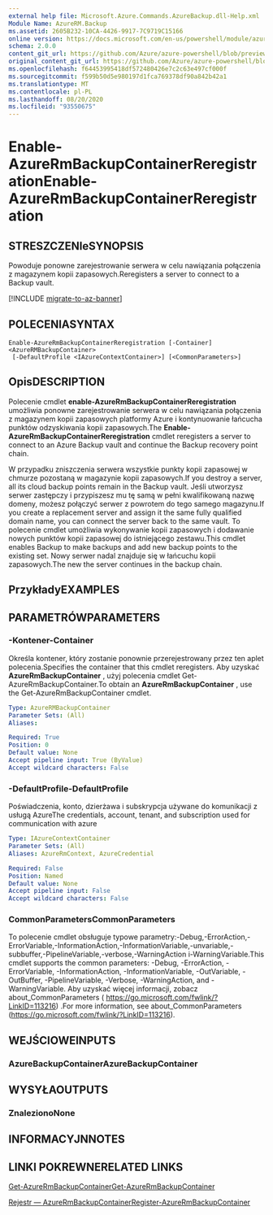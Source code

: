```yaml
---
external help file: Microsoft.Azure.Commands.AzureBackup.dll-Help.xml
Module Name: AzureRM.Backup
ms.assetid: 2605B232-10CA-4426-9917-7C9719C15166
online version: https://docs.microsoft.com/en-us/powershell/module/azurerm.backup/enable-azurermbackupcontainerreregistration
schema: 2.0.0
content_git_url: https://github.com/Azure/azure-powershell/blob/preview/src/ResourceManager/AzureBackup/Commands.AzureBackup/help/Enable-AzureRmBackupContainerReregistration.md
original_content_git_url: https://github.com/Azure/azure-powershell/blob/preview/src/ResourceManager/AzureBackup/Commands.AzureBackup/help/Enable-AzureRmBackupContainerReregistration.md
ms.openlocfilehash: f64453995418df572480426e7c2c63e497cf000f
ms.sourcegitcommit: f599b50d5e980197d1fca769378df90a842b42a1
ms.translationtype: MT
ms.contentlocale: pl-PL
ms.lasthandoff: 08/20/2020
ms.locfileid: "93550675"
---
```

# <span data-ttu-id="dbeae-101">Enable-AzureRmBackupContainerReregistration</span><span class="sxs-lookup"><span data-stu-id="dbeae-101">Enable-AzureRmBackupContainerReregistration</span></span>

## <span data-ttu-id="dbeae-102">STRESZCZENIe</span><span class="sxs-lookup"><span data-stu-id="dbeae-102">SYNOPSIS</span></span>
<span data-ttu-id="dbeae-103">Powoduje ponowne zarejestrowanie serwera w celu nawiązania połączenia z magazynem kopii zapasowych.</span><span class="sxs-lookup"><span data-stu-id="dbeae-103">Reregisters a server to connect to a Backup vault.</span></span>

[!INCLUDE [migrate-to-az-banner](../../includes/migrate-to-az-banner.md)]

## <span data-ttu-id="dbeae-104">POLECENIA</span><span class="sxs-lookup"><span data-stu-id="dbeae-104">SYNTAX</span></span>

```
Enable-AzureRmBackupContainerReregistration [-Container] <AzureRMBackupContainer>
 [-DefaultProfile <IAzureContextContainer>] [<CommonParameters>]
```

## <span data-ttu-id="dbeae-105">Opis</span><span class="sxs-lookup"><span data-stu-id="dbeae-105">DESCRIPTION</span></span>
<span data-ttu-id="dbeae-106">Polecenie cmdlet **enable-AzureRmBackupContainerReregistration** umożliwia ponowne zarejestrowanie serwera w celu nawiązania połączenia z magazynem kopii zapasowych platformy Azure i kontynuowanie łańcucha punktów odzyskiwania kopii zapasowych.</span><span class="sxs-lookup"><span data-stu-id="dbeae-106">The **Enable-AzureRmBackupContainerReregistration** cmdlet reregisters a server to connect to an Azure Backup vault and continue the Backup recovery point chain.</span></span>

<span data-ttu-id="dbeae-107">W przypadku zniszczenia serwera wszystkie punkty kopii zapasowej w chmurze pozostaną w magazynie kopii zapasowych.</span><span class="sxs-lookup"><span data-stu-id="dbeae-107">If you destroy a server, all its cloud backup points remain in the Backup vault.</span></span>
<span data-ttu-id="dbeae-108">Jeśli utworzysz serwer zastępczy i przypiszesz mu tę samą w pełni kwalifikowaną nazwę domeny, możesz połączyć serwer z powrotem do tego samego magazynu.</span><span class="sxs-lookup"><span data-stu-id="dbeae-108">If you create a replacement server and assign it the same fully qualified domain name, you can connect the server back to the same vault.</span></span>
<span data-ttu-id="dbeae-109">To polecenie cmdlet umożliwia wykonywanie kopii zapasowych i dodawanie nowych punktów kopii zapasowej do istniejącego zestawu.</span><span class="sxs-lookup"><span data-stu-id="dbeae-109">This cmdlet enables Backup to make backups and add new backup points to the existing set.</span></span>
<span data-ttu-id="dbeae-110">Nowy serwer nadal znajduje się w łańcuchu kopii zapasowych.</span><span class="sxs-lookup"><span data-stu-id="dbeae-110">The new the server continues in the backup chain.</span></span>

## <span data-ttu-id="dbeae-111">Przykłady</span><span class="sxs-lookup"><span data-stu-id="dbeae-111">EXAMPLES</span></span>

## <span data-ttu-id="dbeae-112">PARAMETRÓW</span><span class="sxs-lookup"><span data-stu-id="dbeae-112">PARAMETERS</span></span>

### <span data-ttu-id="dbeae-113">-Kontener</span><span class="sxs-lookup"><span data-stu-id="dbeae-113">-Container</span></span>
<span data-ttu-id="dbeae-114">Określa kontener, który zostanie ponownie przerejestrowany przez ten aplet polecenia.</span><span class="sxs-lookup"><span data-stu-id="dbeae-114">Specifies the container that this cmdlet reregisters.</span></span>
<span data-ttu-id="dbeae-115">Aby uzyskać **AzureRmBackupContainer** , użyj polecenia cmdlet Get-AzureRmBackupContainer.</span><span class="sxs-lookup"><span data-stu-id="dbeae-115">To obtain an **AzureRmBackupContainer** , use the Get-AzureRmBackupContainer cmdlet.</span></span>

```yaml
Type: AzureRMBackupContainer
Parameter Sets: (All)
Aliases: 

Required: True
Position: 0
Default value: None
Accept pipeline input: True (ByValue)
Accept wildcard characters: False
```

### <span data-ttu-id="dbeae-116">-DefaultProfile</span><span class="sxs-lookup"><span data-stu-id="dbeae-116">-DefaultProfile</span></span>
<span data-ttu-id="dbeae-117">Poświadczenia, konto, dzierżawa i subskrypcja używane do komunikacji z usługą Azure</span><span class="sxs-lookup"><span data-stu-id="dbeae-117">The credentials, account, tenant, and subscription used for communication with azure</span></span>

```yaml
Type: IAzureContextContainer
Parameter Sets: (All)
Aliases: AzureRmContext, AzureCredential

Required: False
Position: Named
Default value: None
Accept pipeline input: False
Accept wildcard characters: False
```

### <span data-ttu-id="dbeae-118">CommonParameters</span><span class="sxs-lookup"><span data-stu-id="dbeae-118">CommonParameters</span></span>
<span data-ttu-id="dbeae-119">To polecenie cmdlet obsługuje typowe parametry:-Debug,-ErrorAction,-ErrorVariable,-InformationAction,-InformationVariable,-unvariable,-subbuffer,-PipelineVariable,-verbose,-WarningAction i-WarningVariable.</span><span class="sxs-lookup"><span data-stu-id="dbeae-119">This cmdlet supports the common parameters: -Debug, -ErrorAction, -ErrorVariable, -InformationAction, -InformationVariable, -OutVariable, -OutBuffer, -PipelineVariable, -Verbose, -WarningAction, and -WarningVariable.</span></span> <span data-ttu-id="dbeae-120">Aby uzyskać więcej informacji, zobacz about_CommonParameters ( https://go.microsoft.com/fwlink/?LinkID=113216) .</span><span class="sxs-lookup"><span data-stu-id="dbeae-120">For more information, see about_CommonParameters (https://go.microsoft.com/fwlink/?LinkID=113216).</span></span>

## <span data-ttu-id="dbeae-121">WEJŚCIOWE</span><span class="sxs-lookup"><span data-stu-id="dbeae-121">INPUTS</span></span>

### <span data-ttu-id="dbeae-122">AzureBackupContainer</span><span class="sxs-lookup"><span data-stu-id="dbeae-122">AzureBackupContainer</span></span>

## <span data-ttu-id="dbeae-123">WYSYŁA</span><span class="sxs-lookup"><span data-stu-id="dbeae-123">OUTPUTS</span></span>

### <span data-ttu-id="dbeae-124">Znaleziono</span><span class="sxs-lookup"><span data-stu-id="dbeae-124">None</span></span>

## <span data-ttu-id="dbeae-125">INFORMACYJN</span><span class="sxs-lookup"><span data-stu-id="dbeae-125">NOTES</span></span>

## <span data-ttu-id="dbeae-126">LINKI POKREWNE</span><span class="sxs-lookup"><span data-stu-id="dbeae-126">RELATED LINKS</span></span>

[<span data-ttu-id="dbeae-127">Get-AzureRmBackupContainer</span><span class="sxs-lookup"><span data-stu-id="dbeae-127">Get-AzureRmBackupContainer</span></span>](./Get-AzureRmBackupContainer.md)

[<span data-ttu-id="dbeae-128">Rejestr — AzureRmBackupContainer</span><span class="sxs-lookup"><span data-stu-id="dbeae-128">Register-AzureRmBackupContainer</span></span>](./Register-AzureRmBackupContainer.md)


